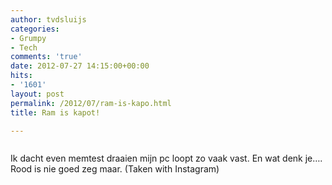 ```yaml
---
author: tvdsluijs
categories:
- Grumpy
- Tech
comments: 'true'
date: 2012-07-27 14:15:00+00:00
hits:
- '1601'
layout: post
permalink: /2012/07/ram-is-kapo.html
title: Ram is kapot!

---
```

<div>
  <img alt="" src="https://vandersluijs.resultants-e.nl/2012/07/tumblr_m7tgmaW1T11rpqrb1o1_1280-300x300.jpg" />
</div>

Ik dacht even memtest draaien mijn pc loopt zo vaak vast. En wat denk je…. Rood is nie goed zeg maar. (Taken with Instagram)